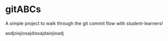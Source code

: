 # gitABCs
A simple project to walk through the git commit flow with student-learners!

asdjoisjiosajdisoajdaiojioadj
